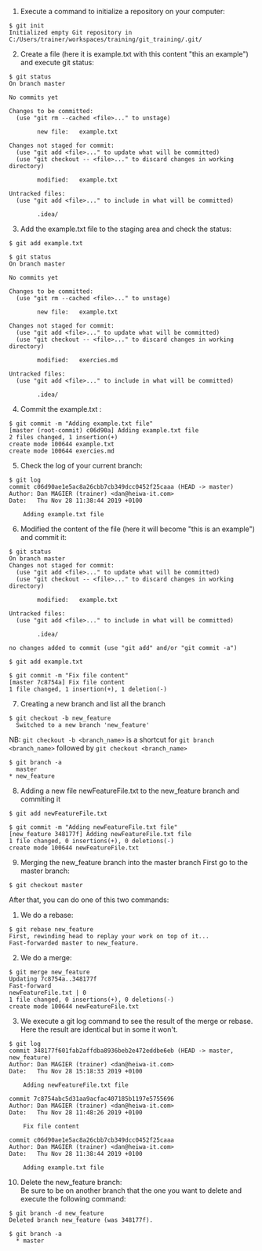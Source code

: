 1. Execute a command to initialize a repository on your computer: 
```
$ git init
Initialized empty Git repository in C:/Users/trainer/workspaces/training/git_training/.git/
```

2. Create a file (here it is example.txt with this content "this an example") and execute git status: 
```
$ git status
On branch master

No commits yet

Changes to be committed:
  (use "git rm --cached <file>..." to unstage)

        new file:   example.txt

Changes not staged for commit:
  (use "git add <file>..." to update what will be committed)
  (use "git checkout -- <file>..." to discard changes in working directory)

        modified:   example.txt

Untracked files:
  (use "git add <file>..." to include in what will be committed)

        .idea/
```

3. Add the example.txt file to the staging area and check the status: 
```
$ git add example.txt
```
```
$ git status
On branch master

No commits yet

Changes to be committed:
  (use "git rm --cached <file>..." to unstage)

        new file:   example.txt

Changes not staged for commit:
  (use "git add <file>..." to update what will be committed)
  (use "git checkout -- <file>..." to discard changes in working directory)

        modified:   exercies.md

Untracked files:
  (use "git add <file>..." to include in what will be committed)

        .idea/
```

4. Commit the example.txt : 
```
$ git commit -m "Adding example.txt file"
[master (root-commit) c06d90a] Adding example.txt file
2 files changed, 1 insertion(+)
create mode 100644 example.txt
create mode 100644 exercies.md
```

5. Check the log of your current branch: 
```
$ git log
commit c06d90ae1e5ac8a26cbb7cb349dcc0452f25caaa (HEAD -> master)
Author: Dan MAGIER (trainer) <dan@heiwa-it.com>
Date:   Thu Nov 28 11:38:44 2019 +0100

    Adding example.txt file
```

6. Modified the content of the file (here it will become "this is an example") and commit it: 
```
$ git status
On branch master
Changes not staged for commit:
  (use "git add <file>..." to update what will be committed)
  (use "git checkout -- <file>..." to discard changes in working directory)

        modified:   example.txt

Untracked files:
  (use "git add <file>..." to include in what will be committed)

        .idea/

no changes added to commit (use "git add" and/or "git commit -a")
```
```
$ git add example.txt
```
```
$ git commit -m "Fix file content"
[master 7c8754a] Fix file content
1 file changed, 1 insertion(+), 1 deletion(-)
```

7. Creating a new branch and list all the branch 
```
$ git checkout -b new_feature
  Switched to a new branch 'new_feature'
``` 
NB: `git checkout -b <branch_name>` is a shortcut for `git branch <branch_name>` followed by `git checkout <branch_name>` 

```
$ git branch -a
  master
* new_feature
```

8. Adding a new file newFeatureFile.txt to the new_feature branch and commiting it
```
$ git add newFeatureFile.txt
``` 
```
$ git commit -m "Adding newFeatureFile.txt file"
[new_feature 348177f] Adding newFeatureFile.txt file
1 file changed, 0 insertions(+), 0 deletions(-)
create mode 100644 newFeatureFile.txt
```

9. Merging the new_feature branch into the master branch 
First go to the master branch: 
```
$ git checkout master
``` 
After that, you can do one of this two commands:  
   1. We do a rebase:  
``` 
$ git rebase new_feature
First, rewinding head to replay your work on top of it...
Fast-forwarded master to new_feature. 
```

   2. We do a merge:  
```
$ git merge new_feature
Updating 7c8754a..348177f
Fast-forward
newFeatureFile.txt | 0
1 file changed, 0 insertions(+), 0 deletions(-)
create mode 100644 newFeatureFile.txt  
```  
   3. We execute a git log command to see the result of the merge or rebase.  
      Here the result are identical but in some it won't.  
       
```
$ git log
commit 348177f601fab2affdba8936beb2e472eddbe6eb (HEAD -> master, new_feature)
Author: Dan MAGIER (trainer) <dan@heiwa-it.com>
Date:   Thu Nov 28 15:18:33 2019 +0100

    Adding newFeatureFile.txt file

commit 7c8754abc5d31aa9acfac407185b1197e5755696
Author: Dan MAGIER (trainer) <dan@heiwa-it.com>
Date:   Thu Nov 28 11:48:26 2019 +0100

    Fix file content

commit c06d90ae1e5ac8a26cbb7cb349dcc0452f25caaa
Author: Dan MAGIER (trainer) <dan@heiwa-it.com>
Date:   Thu Nov 28 11:38:44 2019 +0100

    Adding example.txt file 
```  

10. Delete the new_feature branch:  
    Be sure to be on another branch that the one you want to delete and execute the following command:  
```
$ git branch -d new_feature
Deleted branch new_feature (was 348177f).
```        
```  
$ git branch -a
  * master
```   